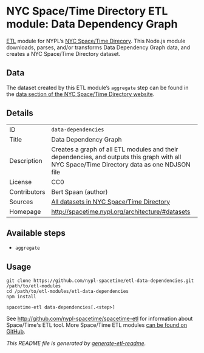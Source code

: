 # NYC Space/Time Directory ETL module: Data Dependency Graph

[ETL](https://en.wikipedia.org/wiki/Extract,_transform,_load) module for NYPL’s [NYC Space/Time Direcory](http://spacetime.nypl.org/). This Node.js module downloads, parses, and/or transforms Data Dependency Graph data, and creates a NYC Space/Time Directory dataset.


## Data

The dataset created by this ETL module’s `aggregate` step can be found in the [data section of the NYC Space/Time Directory website](http://spacetime.nypl.org/#data-data-dependencies).

## Details

<table>
<tbody>

<tr>
<td>ID</td>
<td><code>data-dependencies</code></td>
</tr>

<tr>
<td>Title</td>
<td>Data Dependency Graph</td>
</tr>

<tr>
<td>Description</td>
<td>Creates a graph of all ETL modules and their dependencies, and outputs this graph with all NYC Space/Time Directory data as one NDJSON file</td>
</tr>

<tr>
<td>License</td>
<td>CC0</td>
</tr>

<tr>
<td>Contributors</td>
<td>Bert Spaan (author)</td>
</tr>

<tr>
<td>Sources</td>
<td><a href="http://spacetime.nypl.org/#data">All datasets in NYC Space/Time Directory</a></td>
</tr>

<tr>
<td>Homepage</td>
<td><a href="http://spacetime.nypl.org/architecture/#datasets">http://spacetime.nypl.org/architecture/#datasets</a></td>
</tr>
</tbody>
</table>

## Available steps

  - `aggregate`

## Usage

```
git clone https://github.com/nypl-spacetime/etl-data-dependencies.git /path/to/etl-modules
cd /path/to/etl-modules/etl-data-dependencies
npm install

spacetime-etl data-dependencies[.<step>]
```

See http://github.com/nypl-spacetime/spacetime-etl for information about Space/Time's ETL tool. More Space/Time ETL modules [can be found on GitHub](https://github.com/search?utf8=%E2%9C%93&q=org%3Anypl-spacetime+etl-&type=Repositories&ref=advsearch&l=&l=).

_This README file is generated by [generate-etl-readme](https://github.com/nypl-spacetime/generate-etl-readme)._
